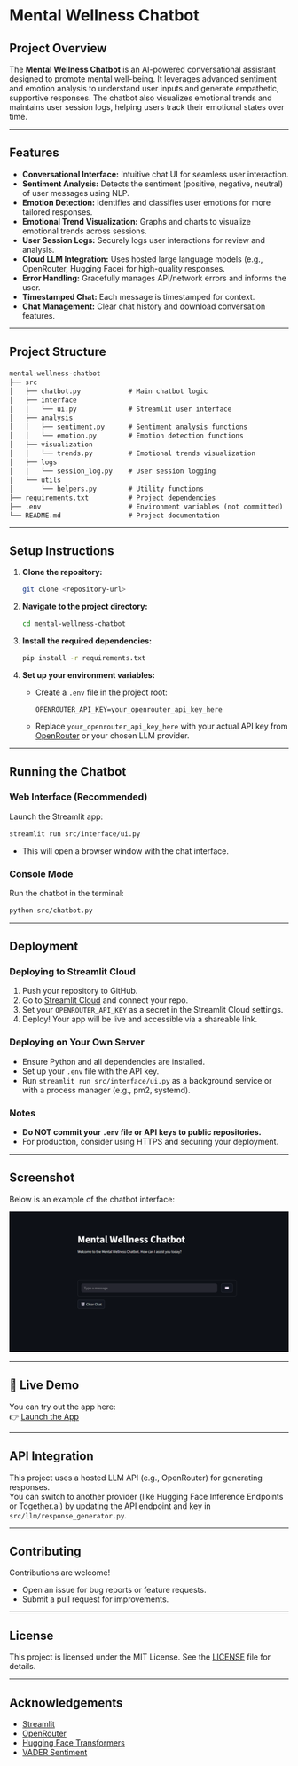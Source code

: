 # Mental Wellness Chatbot

## Project Overview
The **Mental Wellness Chatbot** is an AI-powered conversational assistant designed to promote mental well-being. It leverages advanced sentiment and emotion analysis to understand user inputs and generate empathetic, supportive responses. The chatbot also visualizes emotional trends and maintains user session logs, helping users track their emotional states over time.

---

## Features

- **Conversational Interface:** Intuitive chat UI for seamless user interaction.
- **Sentiment Analysis:** Detects the sentiment (positive, negative, neutral) of user messages using NLP.
- **Emotion Detection:** Identifies and classifies user emotions for more tailored responses.
- **Emotional Trend Visualization:** Graphs and charts to visualize emotional trends across sessions.
- **User Session Logs:** Securely logs user interactions for review and analysis.
- **Cloud LLM Integration:** Uses hosted large language models (e.g., OpenRouter, Hugging Face) for high-quality responses.
- **Error Handling:** Gracefully manages API/network errors and informs the user.
- **Timestamped Chat:** Each message is timestamped for context.
- **Chat Management:** Clear chat history and download conversation features.

---

## Project Structure

```
mental-wellness-chatbot
├── src
│   ├── chatbot.py            # Main chatbot logic
│   ├── interface
│   │   └── ui.py             # Streamlit user interface
│   ├── analysis
│   │   ├── sentiment.py      # Sentiment analysis functions
│   │   └── emotion.py        # Emotion detection functions
│   ├── visualization
│   │   └── trends.py         # Emotional trends visualization
│   ├── logs
│   │   └── session_log.py    # User session logging
│   └── utils
│       └── helpers.py        # Utility functions
├── requirements.txt          # Project dependencies
├── .env                      # Environment variables (not committed)
└── README.md                 # Project documentation
```

---

## Setup Instructions

1. **Clone the repository:**
   ```sh
   git clone <repository-url>
   ```

2. **Navigate to the project directory:**
   ```sh
   cd mental-wellness-chatbot
   ```

3. **Install the required dependencies:**
   ```sh
   pip install -r requirements.txt
   ```

4. **Set up your environment variables:**
   - Create a `.env` file in the project root:
     ```
     OPENROUTER_API_KEY=your_openrouter_api_key_here
     ```
   - Replace `your_openrouter_api_key_here` with your actual API key from [OpenRouter](https://openrouter.ai/) or your chosen LLM provider.

---

## Running the Chatbot

### **Web Interface (Recommended)**
Launch the Streamlit app:
```sh
streamlit run src/interface/ui.py
```
- This will open a browser window with the chat interface.

### **Console Mode**
Run the chatbot in the terminal:
```sh
python src/chatbot.py
```

---

## Deployment

### **Deploying to Streamlit Cloud**
1. Push your repository to GitHub.
2. Go to [Streamlit Cloud](https://streamlit.io/cloud) and connect your repo.
3. Set your `OPENROUTER_API_KEY` as a secret in the Streamlit Cloud settings.
4. Deploy! Your app will be live and accessible via a shareable link.

### **Deploying on Your Own Server**
- Ensure Python and all dependencies are installed.
- Set up your `.env` file with the API key.
- Run `streamlit run src/interface/ui.py` as a background service or with a process manager (e.g., pm2, systemd).

### **Notes**
- **Do NOT commit your `.env` file or API keys to public repositories.**
- For production, consider using HTTPS and securing your deployment.

---

## Screenshot

Below is an example of the chatbot interface:

![Chatbot Screenshot](mental-wellness-chatbot/screenshots/chatbot_ui_example.png)

---

## 🚀 Live Demo


You can try out the app here:  
👉 [Launch the App](https://mental-wellness-chatbot.streamlit.app/)

---

## API Integration

This project uses a hosted LLM API (e.g., OpenRouter) for generating responses.  
You can switch to another provider (like Hugging Face Inference Endpoints or Together.ai) by updating the API endpoint and key in `src/llm/response_generator.py`.

---

## Contributing

Contributions are welcome!  
- Open an issue for bug reports or feature requests.
- Submit a pull request for improvements.

---

## License

This project is licensed under the MIT License. See the [LICENSE](LICENSE) file for details.

---

## Acknowledgements

- [Streamlit](https://streamlit.io/)
- [OpenRouter](https://openrouter.ai/)
- [Hugging Face Transformers](https://huggingface.co/transformers/)
- [VADER Sentiment](https://github.com/cjhutto/vaderSentiment)
